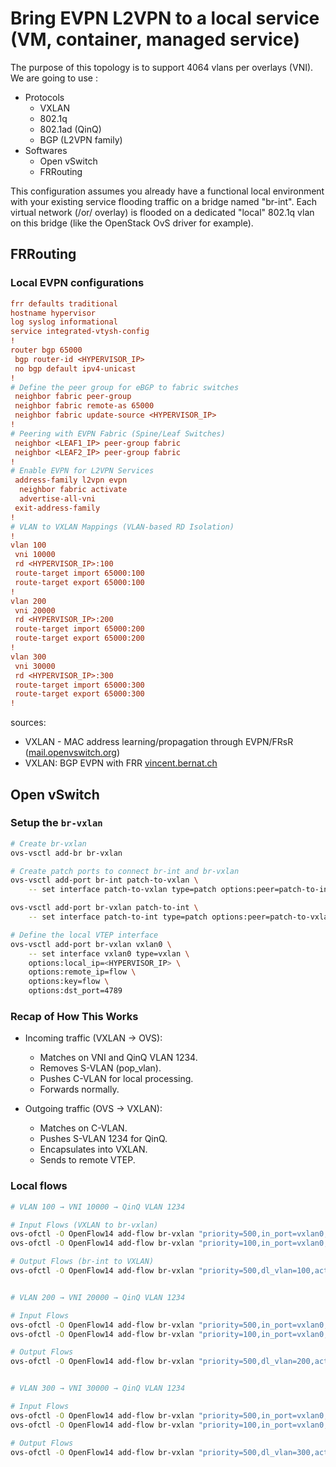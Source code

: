 # Bring EVPN L2VPN to a local service (VM, container, managed service)

The purpose of this topology is to support 4064 vlans per overlays (VNI). We are going to use :
- Protocols
    - VXLAN
    - 802.1q
    - 802.1ad (QinQ)
    - BGP (L2VPN family)
- Softwares
    - Open vSwitch
    - FRRouting

This configuration assumes you already have a functional local environment with your existing service flooding traffic on a bridge named "br-int". Each virtual network (/or/ overlay) is flooded on a dedicated "local" 802.1q vlan on this bridge (like the OpenStack OvS driver for example).

## FRRouting

### Local EVPN configurations

```ini
frr defaults traditional
hostname hypervisor
log syslog informational
service integrated-vtysh-config
!
router bgp 65000
 bgp router-id <HYPERVISOR_IP>
 no bgp default ipv4-unicast
!
# Define the peer group for eBGP to fabric switches
 neighbor fabric peer-group
 neighbor fabric remote-as 65000
 neighbor fabric update-source <HYPERVISOR_IP>
!
# Peering with EVPN Fabric (Spine/Leaf Switches)
 neighbor <LEAF1_IP> peer-group fabric
 neighbor <LEAF2_IP> peer-group fabric
!
# Enable EVPN for L2VPN Services
 address-family l2vpn evpn
  neighbor fabric activate
  advertise-all-vni
 exit-address-family
!
# VLAN to VXLAN Mappings (VLAN-based RD Isolation)
!
vlan 100
 vni 10000
 rd <HYPERVISOR_IP>:100
 route-target import 65000:100
 route-target export 65000:100
!
vlan 200
 vni 20000
 rd <HYPERVISOR_IP>:200
 route-target import 65000:200
 route-target export 65000:200
!
vlan 300
 vni 30000
 rd <HYPERVISOR_IP>:300
 route-target import 65000:300
 route-target export 65000:300
!
```

sources:
- VXLAN - MAC address learning/propagation through EVPN/FRsR ([mail.openvswitch.org](https://mail.openvswitch.org/))
- VXLAN: BGP EVPN with FRR [vincent.bernat.ch](https://vincent.bernat.ch/en/blog/2017-vxlan-bgp-evpn)

## Open vSwitch

### Setup the `br-vxlan`

```bash
# Create br-vxlan
ovs-vsctl add-br br-vxlan

# Create patch ports to connect br-int and br-vxlan
ovs-vsctl add-port br-int patch-to-vxlan \
    -- set interface patch-to-vxlan type=patch options:peer=patch-to-int

ovs-vsctl add-port br-vxlan patch-to-int \
    -- set interface patch-to-int type=patch options:peer=patch-to-vxlan

# Define the local VTEP interface
ovs-vsctl add-port br-vxlan vxlan0 \
    -- set interface vxlan0 type=vxlan \
    options:local_ip=<HYPERVISOR_IP> \
    options:remote_ip=flow \
    options:key=flow \
    options:dst_port=4789
```

### Recap of How This Works

- Incoming traffic (VXLAN → OVS):
    - Matches on VNI and QinQ VLAN 1234.
    - Removes S-VLAN (pop_vlan).
    - Pushes C-VLAN for local processing.
    - Forwards normally.

- Outgoing traffic (OVS → VXLAN):
    - Matches on C-VLAN.
    - Pushes S-VLAN 1234 for QinQ.
    - Encapsulates into VXLAN.
    - Sends to remote VTEP.

### Local flows

```bash
# VLAN 100 → VNI 10000 → QinQ VLAN 1234

# Input Flows (VXLAN to br-vxlan)
ovs-ofctl -O OpenFlow14 add-flow br-vxlan "priority=500,in_port=vxlan0,tun_id=10000,dl_type=0x88a8,dl_vlan=1234,actions=pop_vlan,push_vlan:0x8100,set_vlan_vid:100,NORMAL"
ovs-ofctl -O OpenFlow14 add-flow br-vxlan "priority=100,in_port=vxlan0,tun_id=10000,actions=drop"

# Output Flows (br-int to VXLAN)
ovs-ofctl -O OpenFlow14 add-flow br-vxlan "priority=500,dl_vlan=100,actions=push_vlan:0x88a8,set_vlan_vid=1234,set_field:10000->tun_id,output:vxlan0"


# VLAN 200 → VNI 20000 → QinQ VLAN 1234

# Input Flows
ovs-ofctl -O OpenFlow14 add-flow br-vxlan "priority=500,in_port=vxlan0,tun_id=20000,dl_type=0x88a8,dl_vlan=1234,actions=pop_vlan,push_vlan:0x8100,set_vlan_vid:200,NORMAL"
ovs-ofctl -O OpenFlow14 add-flow br-vxlan "priority=100,in_port=vxlan0,tun_id=20000,actions=drop"

# Output Flows
ovs-ofctl -O OpenFlow14 add-flow br-vxlan "priority=500,dl_vlan=200,actions=push_vlan:0x88a8,set_vlan_vid=1234,set_field:20000->tun_id,output:vxlan0"


# VLAN 300 → VNI 30000 → QinQ VLAN 1234

# Input Flows
ovs-ofctl -O OpenFlow14 add-flow br-vxlan "priority=500,in_port=vxlan0,tun_id=30000,dl_type=0x88a8,dl_vlan=1234,actions=pop_vlan,push_vlan:0x8100,set_vlan_vid:300,NORMAL"
ovs-ofctl -O OpenFlow14 add-flow br-vxlan "priority=100,in_port=vxlan0,tun_id=30000,actions=drop"

# Output Flows
ovs-ofctl -O OpenFlow14 add-flow br-vxlan "priority=500,dl_vlan=300,actions=push_vlan:0x88a8,set_vlan_vid=1234,set_field:30000->tun_id,output:vxlan0"
```